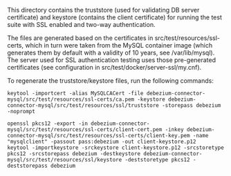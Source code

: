 This directory contains the truststore (used for validating DB server certificate) and keystore (contains the client
certificate) for running the test suite with SSL enabled and two-way authentication.

The files are generated based on the certificates in src/test/resources/ssl-certs, which in turn were taken from the
MySQL container image (which generates them by default with a validity of 10 years, see /var/lib/mysql). The server
used for SSL authentication testing uses those pre-generated certificates (see configuration in
src/test/docker/server-ssl/my.cnf).

To regenerate the truststore/keystore files, run the following commands:

```
keytool -importcert -alias MySQLCACert -file debezium-connector-mysql/src/test/resources/ssl-certs/ca.pem -keystore debezium-connector-mysql/src/test/resources/ssl/truststore -storepass debezium -noprompt
```

```
openssl pkcs12 -export -in debezium-connector-mysql/src/test/resources/ssl-certs/client-cert.pem -inkey debezium-connector-mysql/src/test/resources/ssl-certs/client-key.pem -name "mysqlclient" -passout pass:debezium -out client-keystore.p12
keytool -importkeystore -srckeystore client-keystore.p12 -srcstoretype pkcs12 -srcstorepass debezium -destkeystore debezium-connector-mysql/src/test/resources/ssl/keystore -deststoretype pkcs12 -deststorepass debezium
```
